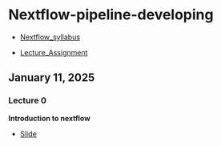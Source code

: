 # Nextflow-pipeline-developing

- [Nextflow_syllabus](https://docs.google.com/document/d/1Pme3zYVboYtmS0i-7VxmEbjYbyVahgIHBF5osuT9ouk/edit?usp=sharing)

- [Lecture_Assignment](https://docs.google.com/spreadsheets/d/1puZKzAOGPkLIpab8M4Xz31IPMZiyU5M7621SJGU3k7s/edit?usp=sharing)

## January 11, 2025
### Lecture 0

**Introduction to nextflow**

- [Slide](https://docs.google.com/presentation/d/1MMA9kpxB7mFZgQ7PR4GyqKiUrbEQajpwsf_YLpXjgCA/edit?usp=sharing)